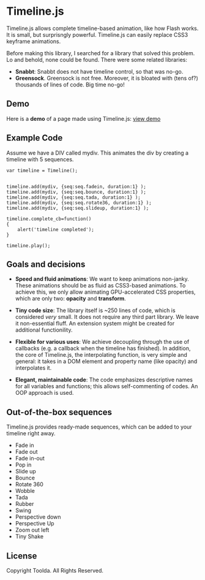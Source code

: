 # Timeline.js

Timeline.js allows complete timeline-based animation, like how Flash works. It is small, but surprisngly powerful.
Timeline.js can easily replace CSS3 keyframe animations.

Before making this library, I searched for a library that solved this problem.  Lo and behold, none could be found. There were some related libraries:
- **Snabbt**: Snabbt does not have timeline control, so that was no-go.
- **Greensock**. Greensock is not free. Moreover, it is bloated with (tens of?) thousands of lines of code. Big time no-go!


## Demo

Here is a **demo** of a page made using Timeline.js: [view demo](https://e37d8bf05815d68846fc659f89a42d2ca1b57b8c.googledrive.com/host/0B1v99s-PldDPZmY0eXlkNXpCeG8/car_dealer.html) 


## Example Code

Assume we have a DIV called mydiv. This animates the div by creating a timeline with 5 sequences.

	var timeline = Timeline();
	
	
	timeline.add(mydiv, {seq:seq.fadein, duration:1} );
	timeline.add(mydiv, {seq:seq.bounce, duration:1} );
	timeline.add(mydiv, {seq:seq.tada, duration:1} );
	timeline.add(mydiv, {seq:seq.rotate36, duration:1} );
	timeline.add(mydiv, {seq:seq.slideup, duration:1} );
	
	timeline.complete_cb=function()
	{
		alert('timeline completed');
	}
	
	timeline.play();


## Goals and decisions

- **Speed and fluid animations**: We want to keep animations non-janky. These animations should be as fluid as CSS3-based animations. To achieve this, we only allow animating GPU-accelerated CSS properties, which are only two: **opacity** and **transform**.

- **Tiny code size**: The library itself is ~250 lines of code, which is considered *very* small. It does not require any third part library. We leave it non-essential fluff. An extension system might be created for additional functionility.

- **Flexible for various uses**: We achieve decoupling through the use of callbacks (e.g. a callback when the timeline has finished). In addition, the core of Timeline.js, the interpolating function, is very simple and general: it takes in a DOM element and property name (like opacity) and interpolates it.

- **Elegant, maintainable code**: The code emphasizes descriptive names for all variables and functions; this allows self-commenting of codes. An OOP approach is used. 


## Out-of-the-box sequences

Timeline.js provides ready-made sequences, which can be added to your timeline right away.

- Fade in
- Fade out
- Fade in-out
- Pop in
- Slide up
- Bounce
- Rotate 360
- Wobble
- Tada
- Rubber
- Swing
- Perspective down
- Perspective Up
- Zoom out left
- Tiny Shake



## License

Copyright Toolda. All Rights Reserved.